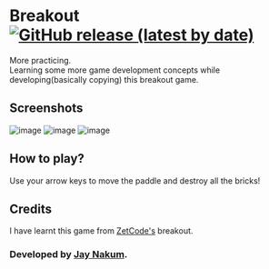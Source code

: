 # Breakout [![GitHub release (latest by date)](https://img.shields.io/github/v/release/JayNakum/Breakout?label=Download&style=for-the-badge)](https://github.com/JayNakum/Breakout/releases)

More practicing.  
Learning some more game development concepts while developing(basically copying) this breakout game.

## Screenshots
![image](https://user-images.githubusercontent.com/45930809/147532107-4bddd5b6-1d3a-49c8-bce6-964b298940c4.png)
![image](https://user-images.githubusercontent.com/45930809/147532160-521092d6-101d-4981-8250-8228e628b310.png)
![image](https://user-images.githubusercontent.com/45930809/147532171-1572772e-abe8-4d56-a069-eee2453025b8.png)

## How to play?
Use your arrow keys to move the paddle and destroy all the bricks!

## Credits
I have learnt this game from [ZetCode's](https://zetcode.com) breakout.

### Developed by [Jay Nakum](https://jaynakum.github.io).
